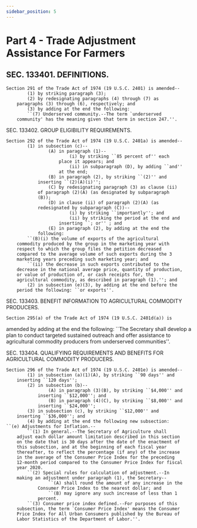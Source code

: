 ```yaml
---
sidebar_position: 5
---
```


# Part 4 - Trade Adjustment Assistance For Farmers

## SEC. 133401. DEFINITIONS.

    Section 291 of the Trade Act of 1974 (19 U.S.C. 2401) is amended--
            (1) by striking paragraph (3);
            (2) by redesignating paragraphs (4) through (7) as 
        paragraphs (3) through (6), respectively; and
            (3) by adding at the end the following:
            ``(7) Underserved community.--The term `underserved 
        community' has the meaning given that term in section 247.''.

SEC. 133402. GROUP ELIGIBILITY REQUIREMENTS.

    Section 292 of the Trade Act of 1974 (19 U.S.C. 2401a) is amended--
            (1) in subsection (c)--
                    (A) in paragraph (1)--
                            (i) by striking ``85 percent of'' each 
                        place it appears; and
                            (ii) in subparagraph (D), by adding ``and'' 
                        at the end;
                    (B) in paragraph (2), by striking ``(2)'' and 
                inserting ``(2)(A)(i)'';
                    (C) by redesignating paragraph (3) as clause (ii) 
                of paragraph (2)(A) (as designated by subparagraph 
                (B));
                    (D) in clause (ii) of paragraph (2)(A) (as 
                redesignated by subparagraph (C))--
                            (i) by striking ``importantly''; and
                            (ii) by striking the period at the end and 
                        inserting ``; or'' ; and
                    (E) in paragraph (2), by adding at the end the 
                following:
            ``(B)(i) the volume of exports of the agricultural 
        commodity produced by the group in the marketing year with 
        respect to which the group files the petition decreased 
        compared to the average volume of such exports during the 3 
        marketing years preceding such marketing year; and
            ``(ii) the decrease in such exports contributed to the 
        decrease in the national average price, quantity of production, 
        or value of production of, or cash receipts for, the 
        agricultural commodity, as described in paragraph (1).''; and
            (2) in subsection (e)(3), by adding at the end before the 
        period the following: ``or exports''.

SEC. 133403. BENEFIT INFORMATION TO AGRICULTURAL COMMODITY PRODUCERS.

    Section 295(a) of the Trade Act of 1974 (19 U.S.C. 2401d(a)) is 
amended by adding at the end the following: ``The Secretary shall 
develop a plan to conduct targeted sustained outreach and offer 
assistance to agricultural commodity producers from underserved 
communities''.

SEC. 133404. QUALIFYING REQUIREMENTS AND BENEFITS FOR AGRICULTURAL 
              COMMODITY PRODUCERS.

    Section 296 of the Trade Act of 1974 (19 U.S.C. 2401e) is amended--
            (1) in subsection (a)(1)(A), by striking ``90 days'' and 
        inserting ``120 days'';
            (2) in subsection (b)--
                    (A) in paragraph (3)(B), by striking ``$4,000'' and 
                inserting ``$12,000''; and
                    (B) in paragraph (4)(C), by striking ``$8,000'' and 
                inserting ``$24,000'';
            (3) in subsection (c), by striking ``$12,000'' and 
        inserting ``$36,000''; and
            (4) by adding at the end the following new subsection:
    ``(e) Adjustments for Inflation.--
            ``(1) In general.--The Secretary of Agriculture shall 
        adjust each dollar amount limitation described in this section 
        on the date that is 30 days after the date of the enactment of 
        this subsection, and at the beginning of each fiscal year 
        thereafter, to reflect the percentage (if any) of the increase 
        in the average of the Consumer Price Index for the preceding 
        12-month period compared to the Consumer Price Index for fiscal 
        year 2020.
            ``(2) Special rules for calculation of adjustment.--In 
        making an adjustment under paragraph (1), the Secretary--
                    ``(A) shall round the amount of any increase in the 
                Consumer Price Index to the nearest dollar; and
                    ``(B) may ignore any such increase of less than 1 
                percent.
            ``(3) Consumer price index defined.--For purposes of this 
        subsection, the term `Consumer Price Index' means the Consumer 
        Price Index for All Urban Consumers published by the Bureau of 
        Labor Statistics of the Department of Labor.''.

